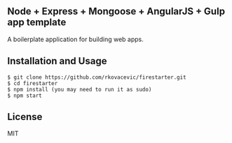 ## Node + Express + Mongoose + AngularJS + Gulp app template

A boilerplate application for building web apps.

## Installation and Usage
    
    $ git clone https://github.com/rkovacevic/firestarter.git
    $ cd firestarter
    $ npm install (you may need to run it as sudo)
    $ npm start

## License

MIT
